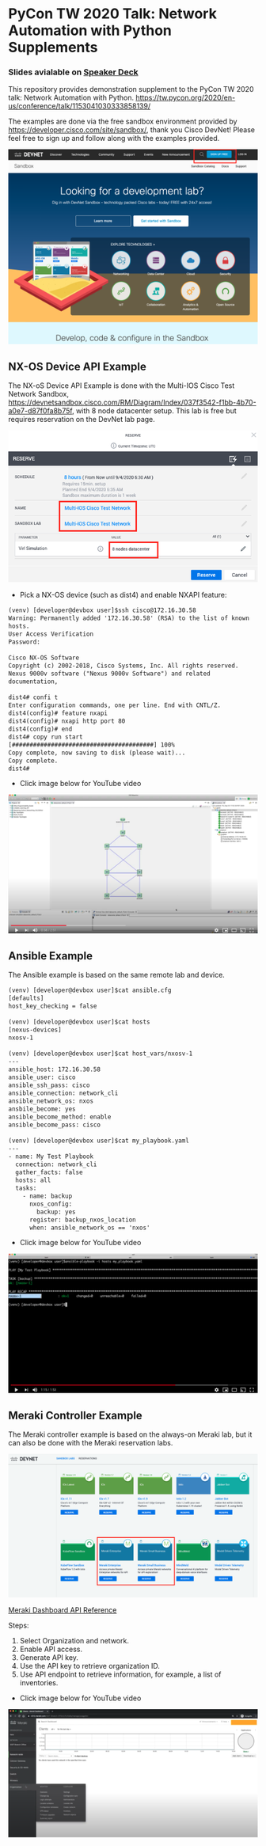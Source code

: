 # PyCon TW 2020 Talk: Network Automation with Python Supplements

### Slides avialable on [Speaker Deck](https://speakerdeck.com/ericchou/network-automation-with-python)

This repository provides demonstration supplement to the PyCon TW 2020 talk: Network Automation with Python. 
https://tw.pycon.org/2020/en-us/conference/talk/1153041030333858139/

The examples are done via the free sandbox environment provided by https://developer.cisco.com/site/sandbox/, thank you Cisco DevNet! Please feel free to sign up and follow along with the examples provided. 

![Cisco DevNet Screenshot](/images/Cisco_DevNet_Screenshot.png)

## NX-OS Device API Example

The NX-oS Device API Example is done with the Multi-IOS Cisco Test Network Sandbox, https://devnetsandbox.cisco.com/RM/Diagram/Index/037f3542-f1bb-4b70-a0e7-d87f0fa8b75f, with 8 node datacenter setup. This lab is free but requires reservation on the DevNet lab page. 

![Multi-IOS-Test-Network](/images/Multi-IOS-Test-Network.png)

- Pick a NX-OS device (such as dist4) and enable NXAPI feature: 

```
(venv) [developer@devbox user]$ssh cisco@172.16.30.58
Warning: Permanently added '172.16.30.58' (RSA) to the list of known hosts.
User Access Verification
Password:

Cisco NX-OS Software
Copyright (c) 2002-2018, Cisco Systems, Inc. All rights reserved.
Nexus 9000v software ("Nexus 9000v Software") and related documentation,

dist4# confi t
Enter configuration commands, one per line. End with CNTL/Z.
dist4(config)# feature nxapi
dist4(config)# nxapi http port 80
dist4(config)# end
dist4# copy run start
[########################################] 100%
Copy complete, now saving to disk (please wait)...
Copy complete.
dist4#
```

- Click image below for YouTube video

[![NXAPI Video Demo](/images/NXAPI_Video.png)](https://youtu.be/N1ALXW42Wzs)

## Ansible Example

The Ansible example is based on the same remote lab and device. 

```
(venv) [developer@devbox user]$cat ansible.cfg
[defaults]
host_key_checking = false

(venv) [developer@devbox user]$cat hosts
[nexus-devices]
nxosv-1

(venv) [developer@devbox user]$cat host_vars/nxosv-1
---
ansible_host: 172.16.30.58
ansible_user: cisco
ansible_ssh_pass: cisco
ansible_connection: network_cli
ansible_network_os: nxos
ansbile_become: yes
ansible_become_method: enable
ansible_become_pass: cisco

(venv) [developer@devbox user]$cat my_playbook.yaml
---
- name: My Test Playbook
  connection: network_cli
  gather_facts: false
  hosts: all
  tasks:
    - name: backup
      nxos_config:
        backup: yes
      register: backup_nxos_location
      when: ansible_network_os == 'nxos'
```

- Click image below for YouTube video

[![Ansible Video Demo](/images/Ansible_Video.png)](https://youtu.be/FD3kU9eZiOM)

## Meraki Controller Example

The Meraki controller example is based on the always-on Meraki lab, but it can also be done with the Meraki reservation labs. 

![Meraki_Lab](/images/Meraki_Lab.png)

[Meraki Dashboard API Reference](https://documentation.meraki.com/zGeneral_Administration/Other_Topics/The_Cisco_Meraki_Dashboard_API)

Steps: 

1. Select Organization and network. 
2. Enable API access. 
3. Generate API key. 
4. Use the API key to retrieve organization ID. 
5. Use API endpoint to retrieve information, for example, a list of inventories. 

- Click image below for YouTube video

[![Meraki Video Demo](/images/Meraki_Video.png)](https://youtu.be/_GLoWyHFTnE)




